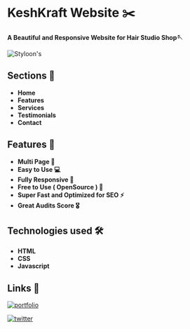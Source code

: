 
# KeshKraft Website ✂️

**A Beautiful and Responsive Website for Hair Studio Shop🪡**


![Styloon's](https://user-images.githubusercontent.com/104723233/222148989-d8303a32-a11b-4dbc-9743-4771c22cbfa7.jpg)



## Sections 🎯

- **Home**
- **Features**
- **Services**
- **Testimonials**
- **Contact**

## Features 🎉

- **Multi Page 💎**
- **Easy to Use 💻**
- **Fully Responsive 🚀**
- **Free to Use ( OpenSource ) 🥳**
- **Super Fast and Optimized for SEO ⚡**
- **Great Audits Score 🎖️**

## Technologies used 🛠️

- **HTML**
- **CSS**
- **Javascript**


## Links 🔗

[![portfolio](https://img.shields.io/badge/my_portfolio-000?style=for-the-badge&logo=ko-fi&logoColor=white)](https://ialamin.netlify.app/)

[![twitter](https://img.shields.io/badge/twitter-1DA1F2?style=for-the-badge&logo=twitter&logoColor=white)](https://twitter.com/ialamin69)

